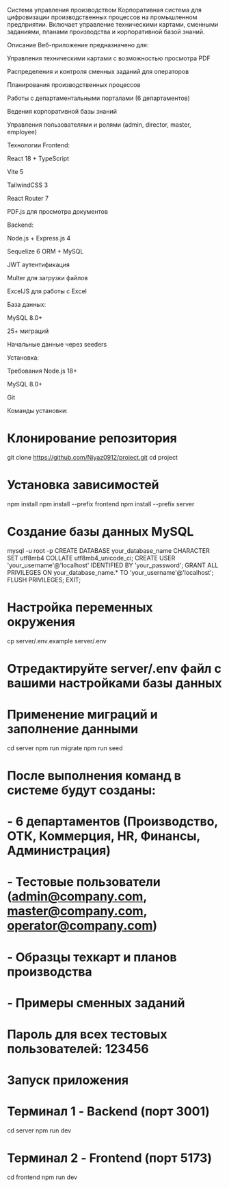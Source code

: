 Система управления производством
Корпоративная система для цифровизации производственных процессов на промышленном предприятии. Включает управление техническими картами, сменными заданиями, планами производства и корпоративной базой знаний.

Описание
Веб-приложение предназначено для:

Управления техническими картами с возможностью просмотра PDF

Распределения и контроля сменных заданий для операторов

Планирования производственных процессов

Работы с департаментальными порталами (6 департаментов)

Ведения корпоративной базы знаний

Управления пользователями и ролями (admin, director, master, employee)

Технологии
Frontend:

React 18 + TypeScript

Vite 5

TailwindCSS 3

React Router 7

PDF.js для просмотра документов

Backend:

Node.js + Express.js 4

Sequelize 6 ORM + MySQL

JWT аутентификация

Multer для загрузки файлов

ExcelJS для работы с Excel

База данных:

MySQL 8.0+

25+ миграций

Начальные данные через seeders

Установка:

Требования
Node.js 18+

MySQL 8.0+

Git

Команды установки:

# Клонирование репозитория
git clone https://github.com/Niyaz0912/project.git
cd project

# Установка зависимостей
npm install
npm install --prefix frontend
npm install --prefix server

# Создание базы данных MySQL
mysql -u root -p
CREATE DATABASE your_database_name CHARACTER SET utf8mb4 COLLATE utf8mb4_unicode_ci;
CREATE USER 'your_username'@'localhost' IDENTIFIED BY 'your_password';
GRANT ALL PRIVILEGES ON your_database_name.* TO 'your_username'@'localhost';
FLUSH PRIVILEGES;
EXIT;

# Настройка переменных окружения
cp server/.env.example server/.env
# Отредактируйте server/.env файл с вашими настройками базы данных

# Применение миграций и заполнение данными
cd server
npm run migrate
npm run seed

# После выполнения команд в системе будут созданы:
# - 6 департаментов (Производство, ОТК, Коммерция, HR, Финансы, Администрация)
# - Тестовые пользователи (admin@company.com, master@company.com, operator@company.com)
# - Образцы техкарт и планов производства
# - Примеры сменных заданий
# Пароль для всех тестовых пользователей: 123456

# Запуск приложения
# Терминал 1 - Backend (порт 3001)
cd server
npm run dev

# Терминал 2 - Frontend (порт 5173)
cd frontend
npm run dev
